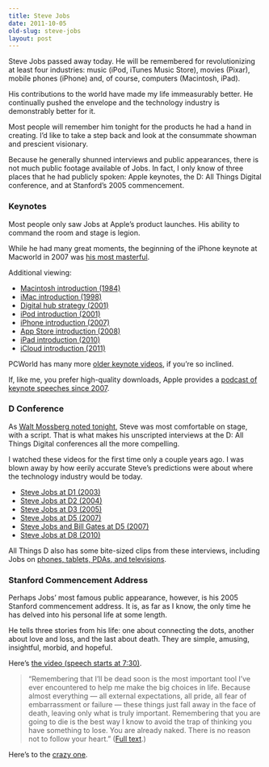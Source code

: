 ```yaml
---
title: Steve Jobs
date: 2011-10-05
old-slug: steve-jobs
layout: post
---
```


Steve Jobs passed away today. He will be remembered for revolutionizing at least four industries: music (iPod, iTunes Music Store), movies (Pixar), mobile phones (iPhone) and, of course, computers (Macintosh, iPad).

His contributions to the world have made my life immeasurably better. He continually pushed the envelope and the technology industry is demonstrably better for it.

Most people will remember him tonight for the products he had a hand in creating. I’d like to take a step back and look at the consummate showman and prescient visionary.

Because he generally shunned interviews and public appearances, there is not much public footage available of Jobs. In fact, I only know of three places that he had publicly spoken: Apple keynotes, the D: All Things Digital conference, and at Stanford’s 2005 commencement.

### Keynotes

Most people only saw Jobs at Apple’s product launches. His ability to command the room and stage is legion.

While he had many great moments, the beginning of the iPhone keynote at Macworld in 2007 was [his most masterful](http://www.youtube.com/watch?v=ASkis57blsc).

Additional viewing:

* [Macintosh introduction (1984)](http://www.youtube.com/watch?v=G0FtgZNOD44)
* [iMac introduction (1998)](http://www.youtube.com/watch?v=PEHNrqPkefI)
* [Digital hub strategy (2001)](http://www.youtube.com/watch?v=9046oXrm7f8)
* [iPod introduction (2001)](http://www.youtube.com/watch?v=kN0SVBCJqLs)
* [iPhone introduction (2007)](http://www.youtube.com/watch?v=6uW-E496FXg)
* [App Store introduction (2008)](http://www.youtube.com/watch?v=xo9cKe_Fch8)
* [iPad introduction (2010)](http://www.youtube.com/watch?v=OBhYxj2SvRI)
* [iCloud introduction (2011)](http://www.youtube.com/watch?v=3lsMFzxtSZ8)

PCWorld has many more [older keynote videos](http://blogs.pcworld.com/techlog/archives/003627.html), if you’re so inclined.

If, like me, you prefer high-quality downloads, Apple provides a [podcast of keynote speeches since 2007](http://itunes.apple.com/us/podcast/apple-keynotes/id275834665).

### D Conference

As [Walt Mossberg noted tonight](http://allthingsd.com/20111005/the-steve-jobs-i-knew/), Steve was most comfortable on stage, with a script. That is what makes his unscripted interviews at the D: All Things Digital conferences all the more compelling.

I watched these videos for the first time only a couple years ago. I was blown away by how eerily accurate Steve’s predictions were about where the technology industry would be today.

* [Steve Jobs at D1 (2003)](http://allthingsd.com/video/?video_id=162F122B-2500-4BF8-8240-C8D1A603A816)
* [Steve Jobs at D2 (2004)](http://allthingsd.com/video/?video_id=7B6BC6F0-21CE-441A-802D-DD0D94C259F9)
* [Steve Jobs at D3 (2005)](http://allthingsd.com/video/?video_id=CB826DC7-57A4-4DE3-BB2F-255AECDC80E6)
* [Steve Jobs at D5 (2007)](http://allthingsd.com/video/?video_id=FED32584-B94E-49D9-A194-28ED6BC80486)
* [Steve Jobs and Bill Gates at D5 (2007)](http://allthingsd.com/video/?video_id=60C4F9FA-9AD5-4D04-8BB6-015AEBB1C052)
* [Steve Jobs at D8 (2010)](http://allthingsd.com/video/?video_id=70F7CC1D-FFBF-4BE0-BFF1-08C300E31E11)

All Things D also has some bite-sized clips from these interviews, including Jobs on [phones, tablets, PDAs, and televisions](http://allthingsd.com/20110826/steve-jobs-through-the-years-highlights-from-the-d-conference/).

### Stanford Commencement Address

Perhaps Jobs’ most famous public appearance, however, is his 2005 Stanford commencement address. It is, as far as I know, the only time he has delved into his personal life at some length.

He tells three stories from his life: one about connecting the dots, another about love and loss, and the last about death. They are simple, amusing, insightful, morbid, and hopeful.

Here’s [the video (speech starts at 7:30)](http://www.youtube.com/watch?v=Hd_ptbiPoXM&feature=player_detailpage#t=450s).

> “Remembering that I’ll be dead soon is the most important tool I’ve ever encountered to help me make the big choices in life. Because almost everything — all external expectations, all pride, all fear of embarrassment or failure — these things just fall away in the face of death, leaving only what is truly important. Remembering that you are going to die is the best way I know to avoid the trap of thinking you have something to lose. You are already naked. There is no reason not to follow your heart.”
> ([Full text](http://news.stanford.edu/news/2005/june15/jobs-061505.html).)

Here’s to the [crazy one](http://www.youtube.com/watch?v=8rwsuXHA7RA).